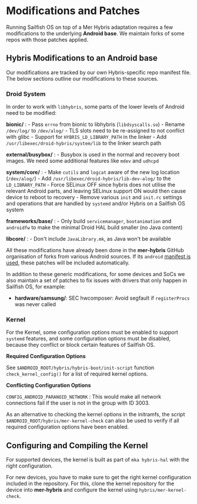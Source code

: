 # Modifications and Patches

Running Sailfish OS on top of a Mer Hybris adaptation requires a few
modifications to the underlying **Android base**. We maintain forks of
some repos with those patches applied.

## Hybris Modifications to an Android base

Our modifications are tracked by our own Hybris-specific repo manifest
file. The below sections outline our modifications to these sources.

### Droid System

In order to work with `libhybris`, some parts of the lower levels of
Android need to be modified:

**bionic/**
:   - Pass `errno` from bionic to libhybris (`libdsyscalls.so`)
    - Rename `/dev/log/` to `/dev/alog/`
    - TLS slots need to be re-assigned to not conflict with glibc
    - Support for `HYBRIS_LD_LIBRARY_PATH` in the linker
    - Add `/usr/libexec/droid-hybris/system/lib` to the linker search path

**external/busybox/**
:   - Busybox is used in the normal and recovery boot images. We need
      some additional features like `mdev` and `udhcpd`

**system/core/**
:   - Make `cutils` and `logcat` aware of the new log location (`/dev/alog/`)
    - Add `/usr/libexec/droid-hybris/lib-dev-alog/` to the `LD_LIBRARY_PATH`
    - Force SELinux OFF since hybris does not utilise the relevant Android
      parts, and leaving SELinux support ON would then cause device to reboot
      to recovery
    - Remove various `init` and `init.rc` settings and operations that are
      handled by `systemd` and/or Hybris on a Sailfish OS system

**frameworks/base/**
:   - Only build `servicemanager`, `bootanimation` and `androidfw` to make
      the minimal Droid HAL build smaller (no Java content)

**libcore/**
:   - Don't include `JavaLibrary.mk`, as Java won't be available

All these modifications have already been done in the **mer-hybris**
GitHub organisation of forks from various Android sources. If its
`android` [manifest is used](https://github.com/mer-hybris/android/),
these patches will be included automatically.

In addition to these generic modifications, for some devices and SoCs we
also maintain a set of patches to fix issues with drivers that only
happen in Sailfish OS, for example:

- **hardware/samsung/**: SEC hwcomposer: Avoid segfault if `registerProcs` was
  never called

### Kernel

For the Kernel, some configuration options must be enabled to support
`systemd` features, and some configuration options must be disabled,
because they conflict or block certain features of Sailfish OS.

**Required Configuration Options**

See `$ANDROID_ROOT/hybris/hybris-boot/init-script` function
`check_kernel_config()` for a list of required kernel options.

**Conflicting Configuration Options**

`CONFIG_ANDROID_PARANOID_NETWORK`
:   This would make all network connections fail if the user is not
    in the group with ID 3003.

As an alternative to checking the kernel options in the initramfs, the
script `$ANDROID_ROOT/hybris/mer-kernel-check` can also be used to
verify if all required configuration options have been enabled.

## Configuring and Compiling the Kernel

For supported devices, the kernel is built as part of `mka hybris-hal`
with the right configuration.

For new devices, you have to make sure to get the right kernel
configuration included in the repository. For this, clone the kernel
repository for the device into **mer-hybris** and configure the kernel
using `hybris/mer-kernel-check`.

